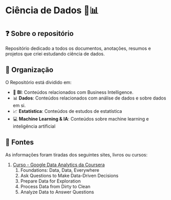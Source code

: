 #  Ciência de Dados 🧪📊

## ❓ Sobre o repositório 
Repositório dedicado a todos os documentos, anotações, resumos e projetos que criei estudando ciência de dados.

## 📂 Organização
O Repositório está dividido em:
- 💼 **BI**: Conteúdos relacionados com Business Intelligence.
- 📊 **Dados**: Conteúdos relacionados com análise de dados e sobre dados em si.
- 📈 **Estatística**: Conteúdos de estudos de estatística
- 💻 **Machine Learning & IA**: Conteúdos sobre machine learning e inteligência artificial

## 📖 Fontes 
As informações foram tiradas dos seguintes sites, livros ou cursos:

1. [Curso - Google Data Analytics da Coursera](https://www.coursera.org/professional-certificates/google-data-analytics?)
   1. Foundations: Data, Data, Everywhere
   2. Ask Questions to Make Data-Driven Decisions
   3. Prepare Data for Exploration
   4. Process Data from Dirty to Clean
   5. Analyze Data to Answer Questions

